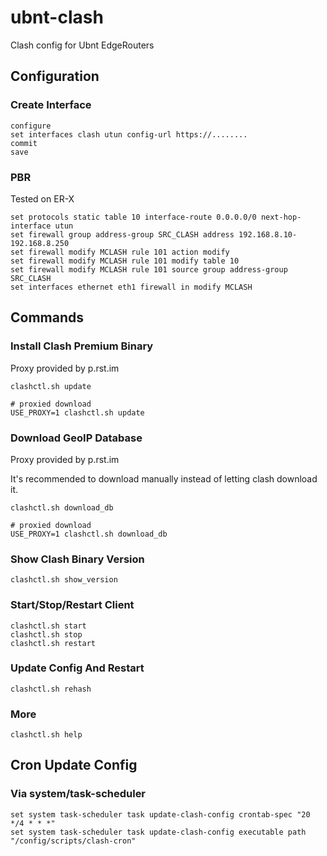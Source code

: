 # ubnt-clash

Clash config for Ubnt EdgeRouters


## Configuration

### Create Interface

```
configure
set interfaces clash utun config-url https://........
commit
save

```

### PBR 

Tested on ER-X

```
set protocols static table 10 interface-route 0.0.0.0/0 next-hop-interface utun
set firewall group address-group SRC_CLASH address 192.168.8.10-192.168.8.250
set firewall modify MCLASH rule 101 action modify
set firewall modify MCLASH rule 101 modify table 10
set firewall modify MCLASH rule 101 source group address-group SRC_CLASH
set interfaces ethernet eth1 firewall in modify MCLASH

```

## Commands 

### Install Clash Premium Binary

Proxy provided by p.rst.im

```
clashctl.sh update

# proxied download
USE_PROXY=1 clashctl.sh update
```

### Download GeoIP Database

Proxy provided by p.rst.im

It's recommended to download manually instead of letting clash download it.

```
clashctl.sh download_db

# proxied download
USE_PROXY=1 clashctl.sh download_db
```

### Show Clash Binary Version 
```
clashctl.sh show_version
```

### Start/Stop/Restart Client 

```
clashctl.sh start
clashctl.sh stop
clashctl.sh restart
```

### Update Config And Restart
```
clashctl.sh rehash
```


### More

```
clashctl.sh help
```


## Cron Update Config


### Via system/task-scheduler

```
set system task-scheduler task update-clash-config crontab-spec "20 */4 * * *"
set system task-scheduler task update-clash-config executable path "/config/scripts/clash-cron"

```


